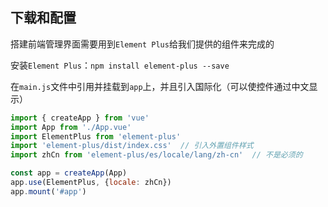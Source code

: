 ## 下载和配置

搭建前端管理界面需要用到`Element Plus`给我们提供的组件来完成的

安装`Element Plus`：`npm install element-plus --save`

在`main.js`文件中引用并挂载到`app`上，并且引入国际化（可以使控件通过中文显示）

```js
import { createApp } from 'vue'
import App from './App.vue'
import ElementPlus from 'element-plus'
import 'element-plus/dist/index.css'  // 引入外置组件样式
import zhCn from 'element-plus/es/locale/lang/zh-cn'  // 不是必须的

const app = createApp(App)
app.use(ElementPlus, {locale: zhCn})
app.mount('#app')
```

